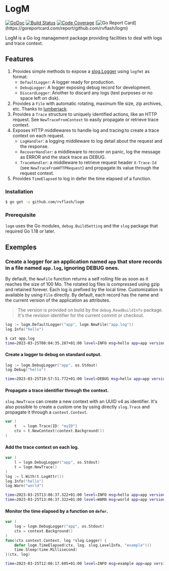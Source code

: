 # LogM

[![GoDoc](https://godoc.org/github.com/rvflash/logm?status.svg)](https://godoc.org/github.com/rvflash/logm)
[![Build Status](https://github.com/rvflash/logm/workflows/build/badge.svg)](https://github.com/rvflash/logm/actions?workflow=build)
[![Code Coverage](https://codecov.io/gh/rvflash/logm/branch/master/graph/badge.svg)](https://codecov.io/gh/rvflash/logm)
[![Go Report Card](https://goreportcard.com/badge/github.com/rvflash/logm?)](https://goreportcard.com/report/github.com/rvflash/logm)


LogM is a Go log management package providing facilities to deal with logs and trace context.

## Features

1. Provides simple methods to expose a [slog.Logger](https://pkg.go.dev/golang.org/x/exp/slog) using `logfmt` as format:
   - `DefaultLogger`: A logger ready for production.
   - `DebugLogger`: A logger exposing debug record for development.
   - `DiscardLogger`: Another to discard any logs (test purposes or no space left on disk).
2. Provides a `File` with automatic rotating, maximum file size, zip archives, etc. Thanks to [lumberjack](https://github.com/natefinch/lumberjack).
3. Provides a `Trace` structure to uniquely identified actions, like an HTTP request. See `NewTraceFromContext` to easily propagate or retrieve trace context.  
4. Exposes HTTP middlewares to handle log and tracing:to create a trace context on each request.
   - `LogHandler`: a logging middleware to log detail about the request and the response.
   - `RecoverHandler`: a middleware to recover on panic, log the message as ERROR and the stack trace as DEBUG. 
   - `TraceHandler`: a middleware to retrieve request header `X-Trace-Id` (see `NewTraceFromHTTPRequest`) and propagate its value through the request context.
5. Provides `TimeElapsed` to log in defer the time elapsed of a function. 


### Installation

```bash
$ go get -u github.com/rvflash/logm
```

### Prerequisite

`logm` uses the Go modules, `debug.BuildSetting` and the `slog` package that required Go 1.18 or later.


## Exemples

### Create a logger for an application named `app` that store records in a file named `app.log`, ignoring DEBUG ones.

By default, the `NewFile` function returns a self rolling file as soon as it reaches the size of 100 Mo.
The rotated log files is compressed using gzip and retained forever. Each log is prefixed by the local time.
Customization is available by using `File` directly.
By default, each record has the name and the current version of the application as attributes.

> The version is provided on build by the `debug.ReadBuildInfo` package.
> It's the revision identifier for the current commit or checkout.

```go
log := logm.DefaultLogger("app", logm.NewFile("app.log"))
log.Info("hello")
```
```bash
$ cat app.log
time=2023-03-25T00:04:35.287+01:00 level=INFO msg=hello app=app version=d1da844711730f2f5cbd08be93e62e71475f7d4e
```

#### Create a logger to debug on standard output.

```go
log := logm.DebugLogger("app", os.Stdout)
log.Debug("hello")
```
```bash
time=2023-03-25T10:57:51.772+01:00 level=DEBUG msg=hello app=app version=d1da844711730f2f5cbd08be93e62e71475f7d4e
```

#### Propagate a trace identifier through the context.

`slog.NewTrace` can create a new context with an UUID v4 as identifier.
It's also possible to create a custom one by using directly `slog.Trace` and propagate it through a `context.Context`.

```go
var (
    t   = logm.Trace{ID: "myID"}
    ctx = t.NewContext(context.Background())
)
```

#### Add the trace context on each log.

```go
var (
    l = logm.DebugLogger("app", os.Stdout)
    t = logm.NewTrace()
)
log := l.With(t.LogAttr())
log.Info("hello")
log.Warn("world")
```
```bash
time=2023-03-25T13:06:37.322+01:00 level=INFO msg=hello app=app version=d1da844711730f2f5cbd08be93e62e71475f7d4e trace.id=0a02e16c-7418-4558-9dcc-718c007162b6
time=2023-03-25T13:06:37.322+01:00 level=WARN msg=world app=app version=d1da844711730f2f5cbd08be93e62e71475f7d4e trace.id=0a02e16c-7418-4558-9dcc-718c007162b6
```

#### Monitor the time elapsed by a function on `defer`.

```go
var (
    log = logm.DebugLogger("app", os.Stdout)
    ctx = context.Background()
)
func(ctx context.Context, log *slog.Logger) {
    defer logm.TimeElapsed(ctx, log, slog.LevelInfo, "example")()
    time.Sleep(time.Millisecond)
}(ctx, log)
```
```bash
time=2023-03-25T12:06:17.605+01:00 level=INFO msg=example app=app version=d1da844711730f2f5cbd08be93e62e71475f7d4e trace.id=ccc05db1-68d2-4442-9353-0789e0b8ca55 trace.time_elapsed_ms=1
```
